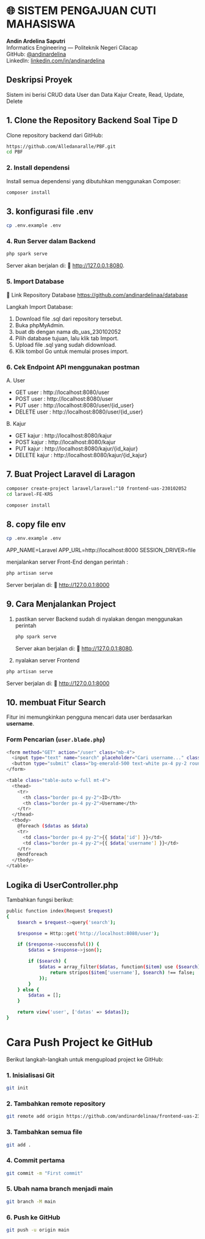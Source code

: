 # 🌐 SISTEM PENGAJUAN CUTI MAHASISWA


**Andin Ardelina Saputri**  
Informatics Engineering — Politeknik Negeri Cilacap  
GitHub: [@andinardelina](https://github.com/andinardelinaa)  
LinkedIn: [linkedin.com/in/andinardelina](https://linkedin.com/in/andinardelina)

## Deskripsi Proyek
Sistem ini berisi CRUD data User dan Data Kajur Create, Read, Update, Delete 

## 1.  Clone the Repository Backend Soal Tipe D
Clone repository backend dari GitHub:

```bash
https://github.com/Alledanaralle/PBF.git
cd PBF
```
### 2. Install dependensi

Install semua dependensi yang dibutuhkan menggunakan Composer:

```bash
composer install
```
 ## 3. konfigurasi file .env
 
 ```bash
cp .env.example .env
```

### 4.  Run Server dalam Backend

```bash
php spark serve 
```
Server akan berjalan di:
🔗 http://127.0.0.1:8080.

### 5.  Import Database
🔗 Link Repository Database
https://github.com/andinardelinaa/database

Langkah Import Database:
1. Download file .sql dari repository tersebut.
2. Buka phpMyAdmin.
3. buat db dengan nama db_uas_230102052
4. Pilih database tujuan, lalu klik tab Import.
5. Upload file .sql yang sudah didownload.
6. Klik tombol Go untuk memulai proses import.

### 6. Cek Endpoint API menggunakan postman

A. User

- GET user : http://localhost:8080/user
- POST user : http://localhost:8080/user
- PUT user : http://localhost:8080/user/{id_user}
- DELETE user : http://localhost:8080/user/{id_user}

B. Kajur

- GET kajur : http://localhost:8080/kajur
- POST kajur : http://localhost:8080/kajur
- PUT kajur : http://localhost:8080/kajur/{id_kajur}
- DELETE kajur : http://localhost:8080/kajur/{id_kajur}


## 7.  Buat Project Laravel di Laragon

```bash
composer create-project laravel/laravel:^10 frontend-uas-230102052
cd laravel-FE-KRS
```
```bash
composer install
```
## 8. copy file env

```bash
cp .env.example .env
```
APP_NAME=Laravel
APP_URL=http://localhost:8000
SESSION_DRIVER=file

menjalankan server Front-End dengan perintah :

```bash
php artisan serve
```
Server berjalan di:
🔗 http://127.0.0.1:8000

## 9. Cara Menjalankan Project
1. pastikan server Backend sudah di nyalakan dengan menggunakan perintah
   ```bash
   php spark serve
   ```
   Server akan berjalan di:
🔗 http://127.0.0.1:8080.

 2. nyalakan server Frontend
   ```bash
   php artisan serve
  ```
Server berjalan di:
🔗 http://127.0.0.1:8000


## 10. membuat Fitur Search

Fitur ini memungkinkan pengguna mencari data user berdasarkan **username**.

###  Form Pencarian (`user.blade.php`)

```bash
<form method="GET" action="/user" class="mb-4">
  <input type="text" name="search" placeholder="Cari username..." class="px-4 py-2 border rounded-md w-64">
  <button type="submit" class="bg-emerald-500 text-white px-4 py-2 rounded-md ml-2">Cari</button>
</form>

<table class="table-auto w-full mt-4">
  <thead>
    <tr>
      <th class="border px-4 py-2">ID</th>
      <th class="border px-4 py-2">Username</th>
    </tr>
  </thead>
  <tbody>
    @foreach ($datas as $data)
    <tr>
      <td class="border px-4 py-2">{{ $data['id'] }}</td>
      <td class="border px-4 py-2">{{ $data['username'] }}</td>
    </tr>
    @endforeach
  </tbody>
</table>
```

##  Logika di UserController.php
Tambahkan fungsi berikut:

```bash
public function index(Request $request)
{
    $search = $request->query('search');

    $response = Http::get('http://localhost:8080/user');

    if ($response->successful()) {
        $datas = $response->json();

        if ($search) {
            $datas = array_filter($datas, function($item) use ($search) {
                return stripos($item['username'], $search) !== false;
            });
        }
    } else {
        $datas = [];
    }

    return view('user', ['datas' => $datas]);
}
```
# Cara Push Project ke GitHub
Berikut langkah-langkah untuk mengupload project ke GitHub:
### 1. Inisialisasi Git
    
```bash
git init
```

### 2. Tambahkan remote repository

```bash
git remote add origin https://github.com/andinardelinaa/frontend-uas-230102052.git
```
### 3. Tambahkan semua file

```bash
git add .
```

### 4. Commit pertama

```bash
git commit -m "First commit"
```

### 5. Ubah nama branch menjadi main

```bash
git branch -M main
```

### 6. Push ke GitHub

```bash
git push -u origin main
```







